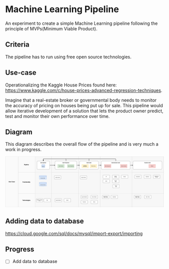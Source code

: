 # Machine Learning Pipeline
An experiment to create a simple Machine Learning pipeline following the principle of MVPs(Minimum Viable Product).

## Criteria
The pipeline has to run using free open source technologies.

## Use-case
Operationalizing the Kaggle House Prices found here: https://www.kaggle.com/c/house-prices-advanced-regression-techniques.

Imagine that a real-estate broker or governmental body needs to monitor the accuracy of pricing on houses being put up for sale. This pipeline would allow iterative development of a solution that lets the product owner predict, test and monitor their own performance over time.

## Diagram
This diagram describes the overall flow of the pipeline and is very much a work in progress.
<p align="center">
  <img src="Diagrams/ml_pipeline_diagram_v08.png" width="900"/>
</p>

## Adding data to database
https://cloud.google.com/sql/docs/mysql/import-export/importing

## Progress
- [ ] Add data to database
